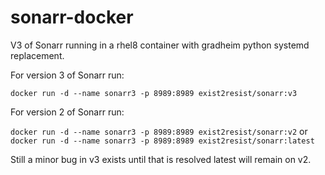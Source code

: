 # sonarr-docker

V3 of Sonarr running in a rhel8 container with gradheim python systemd replacement. 

For version 3 of Sonarr run:

`docker run -d --name sonarr3 -p 8989:8989 exist2resist/sonarr:v3`

For version 2 of Sonarr run:

`docker run -d --name sonarr3 -p 8989:8989 exist2resist/sonarr:v2`
or
`docker run -d --name sonarr3 -p 8989:8989 exist2resist/sonarr:latest`

Still a minor bug in v3 exists until that is resolved latest will remain on v2. 
